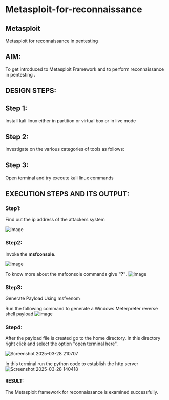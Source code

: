 # Metasploit-for-reconnaissance
## Metasploit
Metasploit for reconnaissance in pentesting

## AIM:

To get introduced to Metasploit Framework and to  perform reconnaissance  in pentesting .

## DESIGN STEPS:

## Step 1:

Install kali linux either in partition or virtual box or in live mode

## Step 2:

Investigate on the various categories of tools as follows:

## Step 3:

Open terminal and try execute kali linux commands

## EXECUTION STEPS AND ITS OUTPUT:
### Step1:
Find out the ip address of the attackers system

![image](https://github.com/user-attachments/assets/bb1c6730-c2c2-443a-8518-867238a569d8)

### Step2:
Invoke the **msfconsole**.

![image](https://github.com/user-attachments/assets/4d1d9bf4-d238-4292-8adf-1258012b7d4c)


To know more about the msfconsole commands give **"?"**.
![image](https://github.com/user-attachments/assets/27abd468-0de1-4ed6-8ac2-e892d912e35d)


### Step3:
Generate Payload Using msfvenom

Run the following command to generate a Windows Meterpreter reverse shell payload
![image](https://github.com/user-attachments/assets/dc16bb9d-a0e6-4b45-96dd-1b5a0d507115)

### Step4:
After the payload file is created go to the home directory.
In this directory right click and select the option "open terminal here".

![Screenshot 2025-03-28 210707](https://github.com/user-attachments/assets/f5f434cb-b251-4d01-8ca3-ebb6afe1bb0f)

In this terminal run the python code to establish the http server
![Screenshot 2025-03-28 140418](https://github.com/user-attachments/assets/8efd9834-3907-413d-84d9-d27e879f918c)




#### RESULT:
The Metasploit framework for reconnaissance is  examined successfully.
